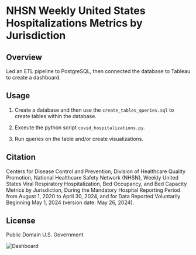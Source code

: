 # NHSN Weekly United States Hospitalizations Metrics by Jurisdiction

## Overview

Led an ETL pipeline to PostgreSQL, then connected the database to Tableau to create a dashboard.


## Usage

1. Create a database and then use the `create_tables_queries.sql` to create tables within the database.

2. Exceute the python script `covid_hospitalizations.py`.

3. Run queries on the table and/or create visualizations.

## Citation

Centers for Disease Control and Prevention, Division of Healthcare Quality Promotion, National Healthcare Safety Network (NHSN), Weekly United States Viral Respiratory Hospitalization, Bed Occupancy, and Bed Capacity Metrics by Jurisdiction, During the Mandatory Hospital Reporting Period from August 1, 2020 to April 30, 2024, and for Data Reported Voluntarily Beginning May 1, 2024 (version date: May 26, 2024).

## License

Public Domain U.S. Government

![Dashboard](https://github.com/symphopkins/Weekly_Covid_Hospitalizaytions/blob/main/dashboard.jpeg)

